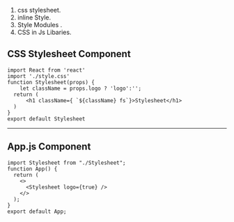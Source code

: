 1. css stylesheet.
2. inline Style.
3. Style Modules .
4. CSS in Js Libaries.

## CSS Stylesheet Component 

```
import React from 'react'
import './style.css'
function Stylesheet(props) {
    let className = props.logo ? 'logo':'';
  return (
      <h1 className={ `${className} fs`}>Stylesheet</h1>
  )
}
export default Stylesheet
```
<hr>

## App.js Component 

```
import Stylesheet from "./Stylesheet";
function App() {
  return (
    <>
      <Stylesheet logo={true} />
    </>
  );
}
export default App;



```
